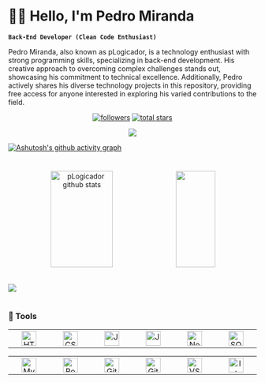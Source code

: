# 👨‍💻 Hello, I'm Pedro Miranda

**`Back-End Developer (Clean Code Enthusiast)`**

Pedro Miranda, also known as pLogicador, is a technology enthusiast with strong programming skills, specializing in back-end development. His creative approach to overcoming complex challenges stands out, showcasing his commitment to technical excellence. Additionally, Pedro actively shares his diverse technology projects in this repository, providing free access for anyone interested in exploring his varied contributions to the field.

<p align="center">
      <a href="https://github.com/pLogicador?tab=followers">
         <img alt="followers" title="Follow me on Github" src="https://custom-icon-badges.demolab.com/github/followers/pLogicador?color=purple&labelColor=gray&style=for-the-badge&logo=person-add&label=Follow&logoColor=violet"/></a>
      <a href="https://github.com/pLogicador?tab=repositories&sort=stargazers">
         <img alt="total stars" title="Total stars on GitHub" src="https://custom-icon-badges.demolab.com/github/stars/pLogicador?color=khaki&style=for-the-badge&labelColor=darkslateblue&logo=star"/>
      </a>
      <div align="center">  
      <a href="https://www.linkedin.com/in/pedroesm/" target="_blank"><img src="https://img.shields.io/badge/LinkedIn-0077B5?style=for-the-badge&logo=linkedin&logoColor=white"</a>
      </div> 
</p>

[![Ashutosh's github activity graph](https://github-readme-activity-graph.vercel.app/graph?username=pLogicador&bg_color=0D0D0D&color=444DF2&line=F2D43D&point=A60303&area=true&hide_border=true)](https://github.com/ashutosh00710/github-readme-activity-graph)

#

<div align="center">  
  <img width="50%" height="195px" src="https://github-readme-stats.vercel.app/api?username=pLogicador&show_icons=true&count_private=true&hide_border=true&title_color=444DF2&icon_color=A60303&text_color=c9d1d9&bg_color=0D0D0D" alt="pLogicador github stats" /> 
  <img width="40%" height="195px" src="https://github-readme-stats.vercel.app/api/top-langs/?username=pLogicador&layout=compact&hide_border=true&title_color=444DF2&text_color=D9D9D9&bg_color=0D0D0D" />
</div>

<br />

<p align="left">
  <img src="https://github-profile-trophy.vercel.app/?username=pLogicador&theme=dracula&row=2&no-bg=true&column=8&margin-w=20&margin-h=15" />
</p>

#

### 🚀 Tools
<table>
  <td align="center" width="96">
      <img alt="HTML" width="30px" src="https://cdn.jsdelivr.net/gh/devicons/devicon/icons/html5/html5-plain.svg" />
    </td>
    <td align="center" width="96">
      <img alt="CSS" width="30px" src="https://cdn.jsdelivr.net/gh/devicons/devicon/icons/css3/css3-plain.svg" />
    </td>
    <td align="center" width="96">
      <img alt="JavaScript" width="30px" src="https://cdn.jsdelivr.net/gh/devicons/devicon/icons/javascript/javascript-plain.svg" />
    </td>
    <td align="center" width="96">
      <img alt="Java" width="30px" src="https://cdn.jsdelivr.net/gh/devicons/devicon/icons/java/java-original.svg" />
    </td>
      <td align="center" width="96">
      <img alt="NodeJS" width="30px" src="https://cdn.jsdelivr.net/gh/devicons/devicon/icons/nodejs/nodejs-original.svg" />
    </td>
    <td align="center" width="96">
      <img alt="SQL" width="30px" src="https://cdn.jsdelivr.net/gh/devicons/devicon@latest/icons/azuresqldatabase/azuresqldatabase-original.svg" />
    </td>
</table>

<table>
  <td align="center" width="96">
      <img alt="MySQL" width="30px" src="https://cdn.jsdelivr.net/gh/devicons/devicon/icons/mysql/mysql-original.svg" />
    </td>
      <td align="center" width="96">
      <img alt="Postman" width="30px" src="https://cdn.jsdelivr.net/gh/devicons/devicon/icons/postman/postman-original.svg" />
    </td>
    <td align="center" width="96">
      <img alt="Git" width="30px" src="https://cdn.jsdelivr.net/gh/devicons/devicon/icons/git/git-original.svg" />
    </td>
    <td align="center" width="96">
      <img alt="GitHub" width="30px" src="https://cdn.jsdelivr.net/gh/devicons/devicon/icons/github/github-original.svg" />
    </td>
    <td align="center" width="96">
      <img alt="VSCode" width="30px" src="https://cdn.jsdelivr.net/gh/devicons/devicon/icons/vscode/vscode-original.svg" />
    </td>
    <td align="center" width="96">
      <img alt="IntelliJ" width="30px" src="https://cdn.jsdelivr.net/gh/devicons/devicon/icons/intellij/intellij-original.svg" />
    </td>
</table>

<br />
